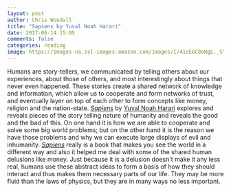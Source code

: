 ```yaml
---
layout: post
author: Chris Woodall
title: "Sapiens by Yuval Noah Harari"
date: 2017-06-14 15:05
comments: false
categories: reading
image: https://images-na.ssl-images-amazon.com/images/I/41oEGC8oHgL._SY346_.jpg
---
```


Humans are story-tellers, we communicated by telling others about our 
experiences, about those of others, and most interestingly about things
that never even happened. These stories create a shared network of 
knowledge and information, which allow us to cooperate and form networks
of trust, and eventually layer on top of each other to form concepts like
money, religion and the nation-state. _[Sapiens]_ by [Yuval Noah Harari] 
explores and reveals pieces of the story telling nature of humanity and 
reveals the good and the bad of this. On one hand it is how we are able
to cooperate and solve some big world problems; but on the other hand it
is the reason we have those problems and why we can execute large 
displays of evil and inhumanity. _[Sapiens]_ really is a book that makes
you see the world in a different way and also it helped me deal with 
some of the shared human delusions like money. Just because it is a 
delusion doesn't make it any less real, humans use these abstract ideas
to form a basis of how they should interact and thus makes them necessary
parts of our life. They may be more fluid than the laws of physics, but
they are in many ways no less important.

[Sapiens]: http://www.ynharari.com/
[Yuval Noah Harari]: https://www.amazon.com/Sapiens-Humankind-Yuval-Noah-Harari-ebook/dp/B00ICN066A/ref=sr_1_1?s=digital-text&ie=UTF8&qid=1507586266&sr=1-1&keywords=Sapiens
